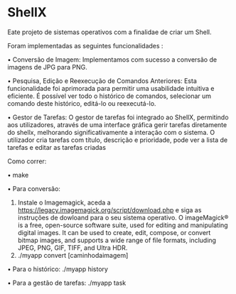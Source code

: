 # ShellX
Eate projeto de sistemas operativos com a finalidae de criar um Shell. 

Foram implementadas as seguintes funcionalidades :

• Conversão de Imagem: Implementamos com sucesso a conversão de 
imagens de JPG para PNG.

• Pesquisa, Edição e Reexecução de Comandos Anteriores: Esta 
funcionalidade foi aprimorada para permitir uma usabilidade intuitiva e 
eficiente. É possível ver todo o histórico de comandos, selecionar um 
comando deste histórico, editá-lo ou reexecutá-lo.

• Gestor de Tarefas: O gestor de tarefas foi integrado ao ShellX, permitindo 
aos utilizadores, através de uma interface gráfica gerir tarefas diretamente 
do shellx, melhorando significativamente a interação com o sistema. O 
utilizador cria tarefas com título, descrição e prioridade, pode ver a lista de 
tarefas e editar as tarefas criadas

Como correr:

• make

• Para conversão: 
1. Instale o Imagemagick, aceda a https://legacy.imagemagick.org/script/download.php e siga as instruções de dowloand para o seu sistema operativo.
O imageMagick® is a free, open-source software suite, used for editing and manipulating digital images. It can be used to create, edit, compose, or convert bitmap images, and supports a wide range of file formats, including JPEG, PNG, GIF, TIFF, and Ultra HDR.
2. ./myapp convert [caminhodaimagem]
   
• Para o histórico: ./myapp history

• Para a gestão de tarefas: ./myapp task
